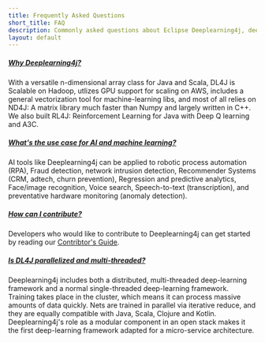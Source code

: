 ```yaml
---
title: Frequently Asked Questions
short_title: FAQ
description: Commonly asked questions about Eclipse Deeplearning4j, deep learning, and artificial intelligence.
layout: default
---
```


<div class="row">
	<div class="col-md-2">            
    </div>
    <div class="col-md-8 mb40">
	   <div id="accordion" class="mb70" role="tablist" aria-multiselectable="true">
	    <div class="card mb10">
	        <div class="card-header accordion-header" role="tab" id="q1">
	            <h5 class="mb-0">
	                <a data-toggle="collapse" data-parent="#accordion" href="#collapseOne" aria-expanded="true" aria-controls="a1">
	                    Why Deeplearning4j?
	                </a>
	            </h5>
	        </div>
	        <div id="a1" class="collapse show" role="tabpanel" aria-labelledby="q1">
	            <div class="card-body">
	                With a versatile n-dimensional array class for Java and Scala, DL4J is Scalable on Hadoop, utlizes GPU support for scaling on AWS, includes a general vectorization tool for machine-learning libs, and most of all relies on ND4J: A matrix library much faster than Numpy and largely written in C++. We also built RL4J: Reinforcement Learning for Java with Deep Q learning and A3C.
	            </div>
	        </div>
	    </div>
	    <div class="card mb10">
	        <div class="card-header accordion-header" role="tab" id="q2">
	            <h5 class="mb-0">
	                <a data-toggle="collapse" data-parent="#accordion" href="#collapseOne" aria-expanded="false" aria-controls="a2">
	                    What's the use case for AI and machine learning?
	                </a>
	            </h5>
	        </div>
	        <div id="a2" class="collapse" role="tabpanel" aria-labelledby="q2">
	            <div class="card-body">
	                AI tools like Deeplearning4j can be applied to robotic process automation (RPA), Fraud detection, network intrusion detection, Recommender Systems (CRM, adtech, churn prevention), Regression and predictive analytics, Face/image recognition, Voice search, Speech-to-text (transcription), and preventative hardware monitoring (anomaly detection).
	            </div>
	        </div>
	    </div>
	    <div class="card mb10">
	        <div class="card-header accordion-header" role="tab" id="q3">
	            <h5 class="mb-0">
	                <a data-toggle="collapse" data-parent="#accordion" href="#collapseOne" aria-expanded="false" aria-controls="a3">
	                    How can I contribute?
	                </a>
	            </h5>
	        </div>
	        <div id="a3" class="collapse" role="tabpanel" aria-labelledby="q3">
	            <div class="card-body">
	                Developers who would like to contribute to Deeplearning4j can get started by reading our <a href="/contribute">Contribtor's Guide</a>.
	            </div>
	        </div>
	    </div>
	    <div class="card mb10">
	        <div class="card-header accordion-header" role="tab" id="q4">
	            <h5 class="mb-0">
	                <a data-toggle="collapse" data-parent="#accordion" href="#collapseOne" aria-expanded="false" aria-controls="a4">
	                    Is DL4J parallelized and multi-threaded?
	                </a>
	            </h5>
	        </div>
	        <div id="a4" class="collapse" role="tabpanel" aria-labelledby="q4">
	            <div class="card-body">
	                Deeplearning4j includes both a distributed, multi-threaded deep-learning framework and a normal single-threaded deep-learning framework. Training takes place in the cluster, which means it can process massive amounts of data quickly. Nets are trained in parallel via iterative reduce, and they are equally compatible with Java, Scala, Clojure and Kotlin. Deeplearning4j's role as a modular component in an open stack makes it the first deep-learning framework adapted for a micro-service architecture.
	            </div>
	        </div>
	    </div>
	</div>
	<div class="col-md-2">            
    </div>
</div>